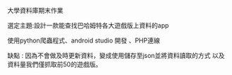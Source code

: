 大學資料庫期末作業

選定主題:設計一款能查找巴哈姆特各大遊戲版上資料的app

使用python爬蟲程式、android studio 開發 、PHP連線

缺點 : 因為不會做及時更新資料，變成使用儲存至json並將資料讀取的方式
       以及資料量我們僅抓取前50的遊戲版。
